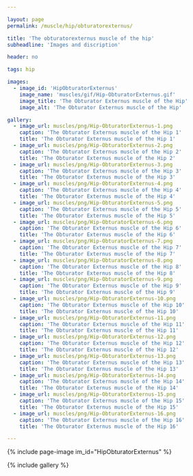 ```yaml
---

layout: page
permalink: /muscle/hip/obturatorexternus/

title: 'The obturatorexternus muscle of the hip'
subheadline: 'Images and discription'

header: no

tags: hip

images:
  - image_id: 'HipObturatorExternus'
    image_name: 'muscles/gif/Hip-ObturatorExternus.gif'
    image_title: 'The Obturator Externus muscle of the Hip'
    image_alt: 'The Obturator Externus muscle of the Hip' 

gallery:
  - image_url: muscles/png/Hip-ObturatorExternus-1.png
    caption: 'The Obturator Externus muscle of the Hip 1'
    title: 'The Obturator Externus muscle of the Hip 1'
  - image_url: muscles/png/Hip-ObturatorExternus-2.png
    caption: 'The Obturator Externus muscle of the Hip 2'
    title: 'The Obturator Externus muscle of the Hip 2'
  - image_url: muscles/png/Hip-ObturatorExternus-3.png
    caption: 'The Obturator Externus muscle of the Hip 3'
    title: 'The Obturator Externus muscle of the Hip 3'
  - image_url: muscles/png/Hip-ObturatorExternus-4.png
    caption: 'The Obturator Externus muscle of the Hip 4'
    title: 'The Obturator Externus muscle of the Hip 4'
  - image_url: muscles/png/Hip-ObturatorExternus-5.png
    caption: 'The Obturator Externus muscle of the Hip 5'
    title: 'The Obturator Externus muscle of the Hip 5'
  - image_url: muscles/png/Hip-ObturatorExternus-6.png
    caption: 'The Obturator Externus muscle of the Hip 6'
    title: 'The Obturator Externus muscle of the Hip 6'
  - image_url: muscles/png/Hip-ObturatorExternus-7.png
    caption: 'The Obturator Externus muscle of the Hip 7'
    title: 'The Obturator Externus muscle of the Hip 7'
  - image_url: muscles/png/Hip-ObturatorExternus-8.png
    caption: 'The Obturator Externus muscle of the Hip 8'
    title: 'The Obturator Externus muscle of the Hip 8'
  - image_url: muscles/png/Hip-ObturatorExternus-9.png
    caption: 'The Obturator Externus muscle of the Hip 9'
    title: 'The Obturator Externus muscle of the Hip 9'
  - image_url: muscles/png/Hip-ObturatorExternus-10.png
    caption: 'The Obturator Externus muscle of the Hip 10'
    title: 'The Obturator Externus muscle of the Hip 10'
  - image_url: muscles/png/Hip-ObturatorExternus-11.png
    caption: 'The Obturator Externus muscle of the Hip 11'
    title: 'The Obturator Externus muscle of the Hip 11'
  - image_url: muscles/png/Hip-ObturatorExternus-12.png
    caption: 'The Obturator Externus muscle of the Hip 12'
    title: 'The Obturator Externus muscle of the Hip 12'
  - image_url: muscles/png/Hip-ObturatorExternus-13.png
    caption: 'The Obturator Externus muscle of the Hip 13'
    title: 'The Obturator Externus muscle of the Hip 13'
  - image_url: muscles/png/Hip-ObturatorExternus-14.png
    caption: 'The Obturator Externus muscle of the Hip 14'
    title: 'The Obturator Externus muscle of the Hip 14'
  - image_url: muscles/png/Hip-ObturatorExternus-15.png
    caption: 'The Obturator Externus muscle of the Hip 15'
    title: 'The Obturator Externus muscle of the Hip 15'
  - image_url: muscles/png/Hip-ObturatorExternus-16.png
    caption: 'The Obturator Externus muscle of the Hip 16'
    title: 'The Obturator Externus muscle of the Hip 16'

---
```


{% include page-image im_id="HipObturatorExternus" %}

{% include gallery %}